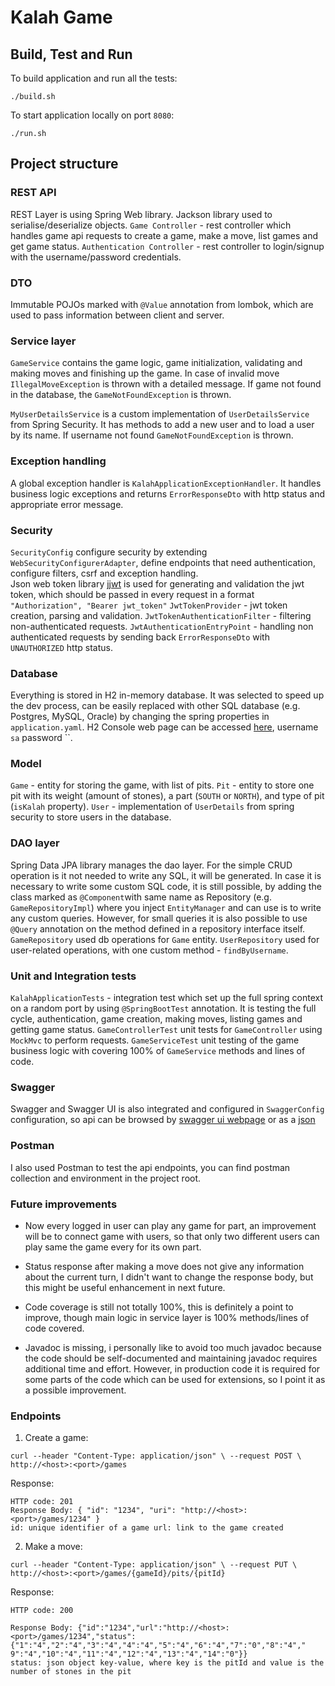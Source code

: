 # Kalah Game

## Build, Test and Run
To build application and run all the tests:
```
./build.sh
```

To start application locally on port `8080`:
```
./run.sh
```

## Project structure

### REST API
REST Layer is using Spring Web library. Jackson library used to serialise/deserialize objects.
`Game Controller` - rest controller which handles game api requests to create a game, make a move, list games and get game status. 
`Authentication Controller` - rest controller to login/signup with the username/password credentials.

### DTO
Immutable POJOs marked with `@Value` annotation from lombok, which are used to pass information between client and server.

### Service layer
`GameService` contains the game logic, game initialization, validating and making moves and finishing up the game.
In case of invalid move `IllegalMoveException` is thrown with a detailed message.
If game not found in the database, the `GameNotFoundException` is thrown.

`MyUserDetailsService` is a custom implementation of `UserDetailsService` from Spring Security. 
It has methods to add a new user and to load a user by its name.
If username not found `GameNotFoundException` is thrown.

### Exception handling
A global exception handler is `KalahApplicationExceptionHandler`. It handles business logic exceptions and returns
`ErrorResponseDto` with http status and appropriate error message.

### Security
`SecurityConfig` configure security by extending `WebSecurityConfigurerAdapter`, define endpoints that need authentication,
configure filters, csrf and exception handling.  
Json web token library [jjwt](https://github.com/jwtk/jjwt) is used for generating and validation 
the jwt token, which should be passed in every request in a format `"Authorization", "Bearer jwt_token"`
`JwtTokenProvider` - jwt token creation, parsing and validation.
`JwtTokenAuthenticationFilter` - filtering non-authenticated requests.
`JwtAuthenticationEntryPoint` - handling non authenticated requests by sending back `ErrorResponseDto` with `UNAUTHORIZED` http status. 

### Database
Everything is stored in H2 in-memory database. It was selected to speed up the dev process, can be easily replaced with
other SQL database (e.g. Postgres, MySQL, Oracle) by changing the spring properties in `application.yaml`. 
H2 Console web page can be accessed [here](http://localhost:8080/h2-console), username `sa` password ``.

### Model
`Game` - entity for storing the game, with list of pits.
`Pit` - entity to store one pit with its weight (amount of stones), a part (`SOUTH` or `NORTH`), and type of pit (`isKalah` property).
`User` - implementation of `UserDetails` from spring security to store users in the database.   

### DAO layer
Spring Data JPA library manages the dao layer. For the simple CRUD operation is it not needed to write any SQL, 
it will be generated. In case it is necessary to write some custom SQL code, it is still possible, by adding the class 
marked as `@Component`with same name as Repository (e.g. `GameRepositoryImpl`) where you inject `EntityManager` and can use 
is to write any custom queries. However, for small queries it is also possible to use `@Query` annotation on the method 
defined in a repository interface itself.   
`GameRepository` used db operations for `Game` entity.
`UserRepository` used for user-related operations, with one custom method - `findByUsername`.

### Unit and Integration tests
`KalahApplicationTests` - integration test which set up the full spring context on a random port by using `@SpringBootTest` annotation.
It is  testing the full cycle, authentication, game creation, making moves, listing games and getting game status.
`GameControllerTest` unit tests for `GameController` using `MockMvc` to perform requests.
`GameServiceTest` unit testing of the game business logic with covering 100% of `GameService` methods and lines of code.    

### Swagger 
Swagger and Swagger UI is also integrated and configured in `SwaggerConfig` configuration, so api can be browsed by [swagger ui webpage](http://localhost:8080/swagger-ui.html) or as a [json](http://localhost:8080/v2/api-docs)
 
### Postman
I also used Postman to test the api endpoints, you can find postman collection and environment in the project root.

### Future improvements
- Now every logged in user can play any game for part, an improvement will be to connect game with users, 
so that only two different users can play same the game every for its own part.

- Status response after making a move does not give any information about the current turn, I didn't want to change the response body, 
but this might be useful enhancement in next future.  

- Code coverage is still not totally 100%, this is definitely a point to improve, though main logic in service layer is 100% methods/lines of code covered.

- Javadoc is missing, i personally like to avoid too much javadoc because the code should be self-documented and maintaining 
javadoc requires additional time and effort. However, in production code it is required for some parts of the code
which can be used for extensions, so I point it as a possible improvement.   

### Endpoints
1. Create a game:

```
curl --header "Content-Type: application/json" \ --request POST \ http://<host>:<port>/games
```

Response:

```
HTTP code: 201
Response Body: { "id": "1234", "uri": "http://<host>:<port>/games/1234" }
id: unique identifier of a game url: link to the game created
```

2. Make a move:

```
curl --header "Content-Type: application/json" \ --request PUT \ http://<host>:<port>/games/{gameId}/pits/{pitId}
```

Response:

```
HTTP code: 200
​
Response Body: {"id":"1234","url":"http://<host>:<port>/games/1234","status":{"1":"4","2":"4","3":"4","4":"4","5":"4","6":"4","7":"0","8":"4"," 9":"4","10":"4","11":"4","12":"4","13":"4","14":"0"}}
status: json object key-value, where key is the pitId and value is the number of stones in the pit
```